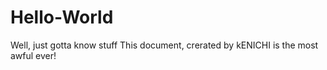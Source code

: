 # Hello-World
Well, just gotta know stuff
This document, crerated by kENICHI is the most awful ever!
